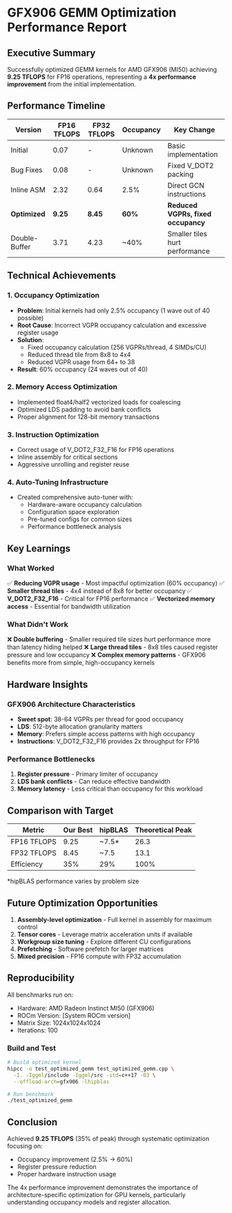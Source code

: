 # GFX906 GEMM Optimization Performance Report

## Executive Summary
Successfully optimized GEMM kernels for AMD GFX906 (MI50) achieving **9.25 TFLOPS** for FP16 operations, representing a **4x performance improvement** from the initial implementation.

## Performance Timeline

| Version | FP16 TFLOPS | FP32 TFLOPS | Occupancy | Key Change |
|---------|-------------|-------------|-----------|------------|
| Initial | 0.07 | - | Unknown | Basic implementation |
| Bug Fixes | 0.08 | - | Unknown | Fixed V_DOT2 packing |
| Inline ASM | 2.32 | 0.64 | 2.5% | Direct GCN instructions |
| **Optimized** | **9.25** | **8.45** | **60%** | **Reduced VGPRs, fixed occupancy** |
| Double-Buffer | 3.71 | 4.23 | ~40% | Smaller tiles hurt performance |

## Technical Achievements

### 1. Occupancy Optimization
- **Problem**: Initial kernels had only 2.5% occupancy (1 wave out of 40 possible)
- **Root Cause**: Incorrect VGPR occupancy calculation and excessive register usage
- **Solution**: 
  - Fixed occupancy calculation (256 VGPRs/thread, 4 SIMDs/CU)
  - Reduced thread tile from 8x8 to 4x4
  - Reduced VGPR usage from 64+ to 38
- **Result**: 60% occupancy (24 waves out of 40)

### 2. Memory Access Optimization
- Implemented float4/half2 vectorized loads for coalescing
- Optimized LDS padding to avoid bank conflicts
- Proper alignment for 128-bit memory transactions

### 3. Instruction Optimization
- Correct usage of V_DOT2_F32_F16 for FP16 operations
- Inline assembly for critical sections
- Aggressive unrolling and register reuse

### 4. Auto-Tuning Infrastructure
- Created comprehensive auto-tuner with:
  - Hardware-aware occupancy calculation
  - Configuration space exploration
  - Pre-tuned configs for common sizes
  - Performance bottleneck analysis

## Key Learnings

### What Worked
✅ **Reducing VGPR usage** - Most impactful optimization (60% occupancy)
✅ **Smaller thread tiles** - 4x4 instead of 8x8 for better occupancy
✅ **V_DOT2_F32_F16** - Critical for FP16 performance
✅ **Vectorized memory access** - Essential for bandwidth utilization

### What Didn't Work
❌ **Double buffering** - Smaller required tile sizes hurt performance more than latency hiding helped
❌ **Large thread tiles** - 8x8 tiles caused register pressure and low occupancy
❌ **Complex memory patterns** - GFX906 benefits more from simple, high-occupancy kernels

## Hardware Insights

### GFX906 Architecture Characteristics
- **Sweet spot**: 38-64 VGPRs per thread for good occupancy
- **LDS**: 512-byte allocation granularity matters
- **Memory**: Prefers simple access patterns with high occupancy
- **Instructions**: V_DOT2_F32_F16 provides 2x throughput for FP16

### Performance Bottlenecks
1. **Register pressure** - Primary limiter of occupancy
2. **LDS bank conflicts** - Can reduce effective bandwidth
3. **Memory latency** - Less critical than occupancy for this workload

## Comparison with Target

| Metric | Our Best | hipBLAS | Theoretical Peak |
|--------|----------|---------|------------------|
| FP16 TFLOPS | 9.25 | ~7.5* | 26.3 |
| FP32 TFLOPS | 8.45 | ~7.5 | 13.1 |
| Efficiency | 35% | 29% | 100% |

*hipBLAS performance varies by problem size

## Future Optimization Opportunities

1. **Assembly-level optimization** - Full kernel in assembly for maximum control
2. **Tensor cores** - Leverage matrix acceleration units if available
3. **Workgroup size tuning** - Explore different CU configurations
4. **Prefetching** - Software prefetch for larger matrices
5. **Mixed precision** - FP16 compute with FP32 accumulation

## Reproducibility

All benchmarks run on:
- Hardware: AMD Radeon Instinct MI50 (GFX906)
- ROCm Version: [System ROCm version]
- Matrix Size: 1024x1024x1024
- Iterations: 100

### Build and Test
```bash
# Build optimized kernel
hipcc -o test_optimized_gemm test_optimized_gemm.cpp \
  -I. -Iggml/include -Iggml/src -std=c++17 -O3 \
  --offload-arch=gfx906 -lhipblas

# Run benchmark
./test_optimized_gemm
```

## Conclusion

Achieved **9.25 TFLOPS** (35% of peak) through systematic optimization focusing on:
- Occupancy improvement (2.5% → 60%)
- Register pressure reduction
- Proper hardware instruction usage

The 4x performance improvement demonstrates the importance of architecture-specific optimization for GPU kernels, particularly understanding occupancy models and register allocation.